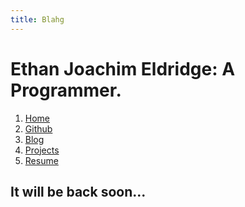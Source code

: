 ```yaml
---
title: Blahg 
---
```



Ethan Joachim Eldridge: A Programmer.
=======================================================================

1. [Home]
2. [Github]
3. [Blog]
4. [Projects]
5. [Resume]


It will be back soon...
----------------------------------------------------------------------

[Home]:index.html
[Github]:https://github.com/EJEHardenberg
[Blog]:blog/index.html
[Projects]:projects.html
[Resume]:resume.html